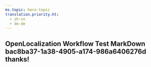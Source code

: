 ```yaml
---
ms.topic: hero-topic
translation.priority.ht: 
  - zh-cn
  - de-de
---
```

## OpenLocalization Workflow Test MarkDown bac8ba37-1a38-4905-a174-986a6406276d thanks!
